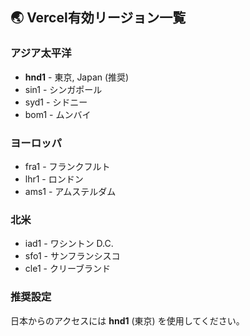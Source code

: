 ## 🌏 Vercel有効リージョン一覧

### アジア太平洋
- **hnd1** - 東京, Japan (推奨)
- sin1 - シンガポール  
- syd1 - シドニー
- bom1 - ムンバイ

### ヨーロッパ  
- fra1 - フランクフルト
- lhr1 - ロンドン
- ams1 - アムステルダム

### 北米
- iad1 - ワシントン D.C.
- sfo1 - サンフランシスコ
- cle1 - クリーブランド

### 推奨設定
日本からのアクセスには **hnd1** (東京) を使用してください。


